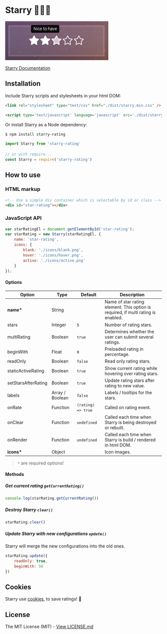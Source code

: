 # Starry 🌟🌃💖

![Screenshot](docs/assets/screenshot.png)

[Starry Documentation](https://teddy95.github.io/Starry)

## Installation

Include Starry scripts and stylesheets in your html DOM:

```html
<link rel="stylesheet" type="text/css" href="./dist/starry.min.css" />
```

```html
<script type='text/javascript' language='javascript' src='./dist/starry.min.js'></script>
```

Or install Starry as a Node dependency:

```bash
$ npm install starry-rating
```

```javascript
import Starry from 'starry-rating'

// or with require...
const Starry = require('starry-rating')
```

## How to use

### HTML markup

```html
<!-- Use a simple div container which is selectable by id or class -->
<div id="star-rating"></div>
```

### JavaScript API

```javascript
var starRatingEl = document.getElementById('star-rating');
var starRating = new Starry(starRatingEl, {
	name: 'star-rating',
	icons: {
		blank: './icons/blank.png',
		hover: './icons/hover.png',
		active: './icons/active.png'
	}
});
```

#### Options

| Option              | Type            | Default            | Description                                                                       |
| ------------------- | --------------- | ------------------ | --------------------------------------------------------------------------------- |
| __name*__           | String          |                    | Name of star rating element. This option is required, if multi rating is enabled. |
| stars               | Integer         | `5`                | Number of rating stars.                                                           |
| multiRating         | Boolean         | `true`             | Determines whether the user can submit several ratings.                           |
| beginWith           | Float           | `0`                | Preloaded rating in percentage.                                                   |
| readOnly            | Boolean         | `false`            | Read only rating stars.                                                           |
| staticActiveRating  | Boolean         | `true`             | Show current rating while hovering over rating stars.                             |
| setStarsAfterRating | Boolean         | `true`             | Update rating stars after rating to new value.                                    |
| labels              | Array / Boolean | `false`            | Labels / tooltips for the stars.                                                  |
| onRate              | Function        | `(rating) => true` | Called on rating event.                                                           |
| onClear             | Function        | `undefined`        | Called each time when Starry is being destroyed or rebuilt.                       |
| onRender            | Function        | `undefined`        | Called each time when Starry is build / rendered in html DOM.                     |
| __icons*__          | Object          |                    | Icon images.                                                                      |

> `*` are required options!

#### Methods

##### Get current rating `getCurrentRating()`

```javascript
console.log(starRating.getCurrentRating())
```

##### Destroy Starry `clear()`

```javascript
starRating.clear()
```

##### Update Starry with new configurations `update()`

Starry will merge the new configurations into the old ones.

```javascript
starRating.update({
	readOnly: true,
	beginWith: 50
})
```

## Cookies

Starry use [cookies](http://en.wikipedia.org/wiki/HTTP_cookie), to save ratings! 🍪

## License

The MIT License (MIT) - [View LICENSE.md](LICENSE.md)
